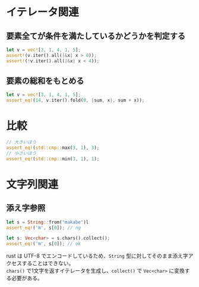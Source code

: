 # イテレータ関連
## 要素全てが条件を満たしているかどうかを判定する
```rust
let v = vec![3, 1, 4, 1, 5];
assert!(v.iter().all(|&x| x > 0));
assert!(!v.iter().all(|&x| x < 4));
```

## 要素の総和をもとめる
```rust
let v = vec![3, 1, 4, 1, 5];
assert_eq!(14, v.iter().fold(0, |sum, x|, sum + x));
```

# 比較
```rust
// 大きいほう
assert_eq!(std::cmp::max(3, 1), 3);
// 小さいほう
assert_eq!(std::cmp::min(3, 1), 1);
```

# 文字列関連
## 添え字参照
```rust
let s = String::from("makabe")l
assert_eq!('m', s[0]); // ng

let s: Vec<char> = s.chars().collect();
assert_eq!('m', s[0]); // ok
```

rust は UTF-8 でエンコードしているため、```String``` 型に対してそのまま添え字アクセスすることはできない。  
```chars()``` で1文字を返すイテレータを生成し、```collect()``` で ```Vec<char>``` に変換する必要がある。